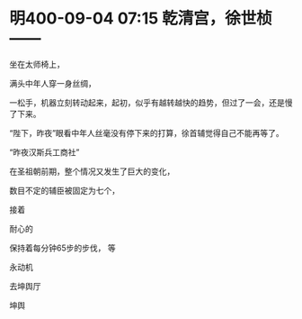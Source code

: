 # 明400-09-04 07:15 乾清宫，徐世桢——

坐在太师椅上，


满头中年人穿一身丝绸，

一松手，机器立刻转动起来，起初，似乎有越转越快的趋势，但过了一会，还是慢了下来。

“陛下，昨夜”眼看中年人丝毫没有停下来的打算，徐首辅觉得自己不能再等了。

“昨夜汉斯兵工商社”

在圣祖朝前期，整个情况又发生了巨大的变化，

数目不定的辅臣被固定为七个，

接着

耐心的

保持着每分钟65步的步伐，
等

永动机

去坤舆厅

坤舆

